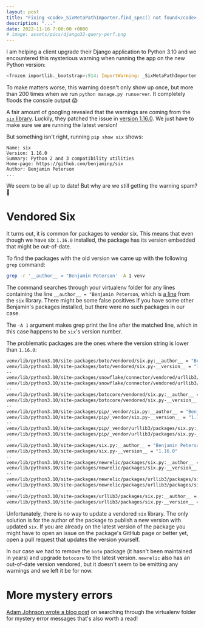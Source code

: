```yaml
---
layout: post
title: "Fixing <code>_SixMetaPathImporter.find_spec() not found</code> warnings in Python 3.10"
description: "..."
date: 2022-11-16 7:00:00 +0000
# image: assets/pics/django32-query-perf.png
---
```


I am helping a client upgrade their Django application to Python 3.10 and we encountered this mysterious warning when running the app on the new Python version:

```python
<frozen importlib._bootstrap>:914: ImportWarning: _SixMetaPathImporter.find_spec() not found; falling back to find_module()
```

To make matters worse, this warning doesn't only show up once, but more than 200 times when we run `python manage.py runserver`. It completely floods the console output 😱 



A fair amount of googling revealed that the warnings are coming from the [`six` library](https://pypi.org/project/six/). Luckily, they patched the issue in [version 1.16.0](https://github.com/benjaminp/six/blob/master/CHANGES). We just have to make sure we are running the latest version!

But something isn't right, running `pip show six` shows:

```
Name: six
Version: 1.16.0
Summary: Python 2 and 3 compatibility utilities
Home-page: https://github.com/benjaminp/six
Author: Benjamin Peterson
...
```

We seem to be all up to date! But why are we still getting the warning spam? 🤔

# Vendored Six

It turns out, it is common for packages to *vendor* six. This means that even though we have six `1.16.0` installed, the package has its version embedded that might be out-of-date.

To find the packages with the old version we came up with the following `grep` command:

```bash
grep -r '__author__ = "Benjamin Peterson' -A 1 venv 
```

The command searches through your virtualenv folder for any lines containing the line `__author__ = "Benjamin Peterson`, which is [a line](https://github.com/benjaminp/six/blob/master/six.py#L31) from the `six` library. There might be some false positives if you have some other Benjamin's packages installed, but there were no such packages in our case. 

The `-A 1` argument makes grep print the line after the matched line, which in this case happens to be `six`'s version number.

The problematic packages are the ones where the version string is lower than `1.16.0`:

```bash
venv/lib/python3.10/site-packages/boto/vendored/six.py:__author__ = "Benjamin Peterson <benjamin AT python DOT org>"
venv/lib/python3.10/site-packages/boto/vendored/six.py-__version__ = "1.9.0"
--
venv/lib/python3.10/site-packages/snowflake/connector/vendored/urllib3/packages/six.py:__author__ = "Benjamin Peterson <benjamin AT python DOT org>"
venv/lib/python3.10/site-packages/snowflake/connector/vendored/urllib3/packages/six.py-__version__ = "1.16.0"
--
venv/lib/python3.10/site-packages/botocore/vendored/six.py:__author__ = "Benjamin Peterson <benjamin AT python DOT org>"
venv/lib/python3.10/site-packages/botocore/vendored/six.py-__version__ = "1.10.0"
--
venv/lib/python3.10/site-packages/pip/_vendor/six.py:__author__ = "Benjamin Peterson <benjamin AT python DOT org>"
venv/lib/python3.10/site-packages/pip/_vendor/six.py-__version__ = "1.16.0"
--
venv/lib/python3.10/site-packages/pip/_vendor/urllib3/packages/six.py:__author__ = "Benjamin Peterson <benjamin AT python DOT org>"
venv/lib/python3.10/site-packages/pip/_vendor/urllib3/packages/six.py-__version__ = "1.16.0"
--
venv/lib/python3.10/site-packages/six.py:__author__ = "Benjamin Peterson <benjamin AT python DOT org>"
venv/lib/python3.10/site-packages/six.py-__version__ = "1.16.0"
--
venv/lib/python3.10/site-packages/newrelic/packages/six.py:__author__ = "Benjamin Peterson <benjamin AT python DOT org>"
venv/lib/python3.10/site-packages/newrelic/packages/six.py-__version__ = "1.3.0"
--
venv/lib/python3.10/site-packages/newrelic/packages/urllib3/packages/six.py:__author__ = "Benjamin Peterson <benjamin AT python DOT org>"
venv/lib/python3.10/site-packages/newrelic/packages/urllib3/packages/six.py-__version__ = "1.16.0"
--
venv/lib/python3.10/site-packages/urllib3/packages/six.py:__author__ = "Benjamin Peterson <benjamin AT python DOT org>"
venv/lib/python3.10/site-packages/urllib3/packages/six.py-__version__ = "1.16.0"
```

Unfortunately, there is no way to update a vendored `six` library. The only solution is for the author of the package to publish a new version with updated `six`. If you are already on the latest version of the package you might have to open an issue on the package's GitHub page or better yet, open a pull request that updates the version yourself.

In our case we had to remove the `boto` package (it hasn't been maintained in years) and upgrade `botocore` to the latest version. `newrelic` also has an out-of-date version vendored, but it doesn't seem to be emitting any warnings and we left it be for now.

# More mystery errors

[Adam Johnson wrote a blog post](https://adamj.eu/tech/2022/11/07/search-your-virtualenv-mystery-error-messages/) on searching through the virtualenv folder for mystery error messages that's also worth a read!
